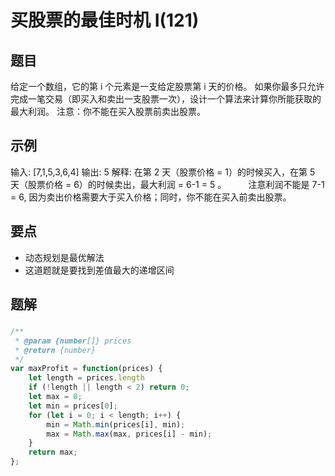 # 买股票的最佳时机 Ⅰ(121)

## 题目
给定一个数组，它的第 i 个元素是一支给定股票第 i 天的价格。
如果你最多只允许完成一笔交易（即买入和卖出一支股票一次），设计一个算法来计算你所能获取的最大利润。
注意：你不能在买入股票前卖出股票。
## 示例
输入: [7,1,5,3,6,4]
输出: 5
解释: 在第 2 天（股票价格 = 1）的时候买入，在第 5 天（股票价格 = 6）的时候卖出，最大利润 = 6-1 = 5 。
         注意利润不能是 7-1 = 6, 因为卖出价格需要大于买入价格；同时，你不能在买入前卖出股票。
## 要点

- 动态规划是最优解法
- 这道题就是要找到差值最大的递增区间

## 题解
### 
```javascript
/**
 * @param {number[]} prices
 * @return {number}
 */
var maxProfit = function(prices) {
    let length = prices.length
    if (!length || length < 2) return 0;
    let max = 0;
    let min = prices[0];
    for (let i = 0; i < length; i++) {
        min = Math.min(prices[i], min);
        max = Math.max(max, prices[i] - min);
    }
    return max;
};
```
